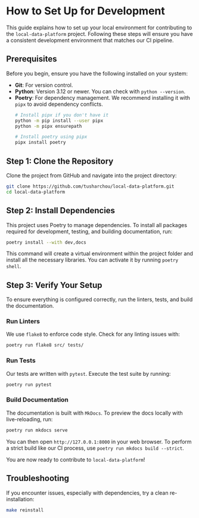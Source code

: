 # How to Set Up for Development

This guide explains how to set up your local environment for contributing to the `local-data-platform` project. Following these steps will ensure you have a consistent development environment that matches our CI pipeline.

## Prerequisites

Before you begin, ensure you have the following installed on your system:

-   **Git**: For version control.
-   **Python**: Version 3.12 or newer. You can check with `python --version`.
-   **Poetry**: For dependency management. We recommend installing it with `pipx` to avoid dependency conflicts.
    ```sh
    # Install pipx if you don't have it
    python -m pip install --user pipx
    python -m pipx ensurepath

    # Install poetry using pipx
    pipx install poetry
    ```

## Step 1: Clone the Repository

Clone the project from GitHub and navigate into the project directory:

```sh
git clone https://github.com/tusharchou/local-data-platform.git
cd local-data-platform
```

## Step 2: Install Dependencies

This project uses Poetry to manage dependencies. To install all packages required for development, testing, and building documentation, run:

```sh
poetry install --with dev,docs
```
This command will create a virtual environment within the project folder and install all the necessary libraries. You can activate it by running `poetry shell`.

## Step 3: Verify Your Setup

To ensure everything is configured correctly, run the linters, tests, and build the documentation.

### Run Linters
We use `flake8` to enforce code style. Check for any linting issues with:
```sh
poetry run flake8 src/ tests/
```

### Run Tests
Our tests are written with `pytest`. Execute the test suite by running:
```sh
poetry run pytest
```

### Build Documentation
The documentation is built with `MkDocs`. To preview the docs locally with live-reloading, run:
```sh
poetry run mkdocs serve
```
You can then open `http://127.0.0.1:8000` in your web browser. To perform a strict build like our CI process, use `poetry run mkdocs build --strict`.

You are now ready to contribute to `local-data-platform`!

## Troubleshooting

If you encounter issues, especially with dependencies, try a clean re-installation:

```sh
make reinstall
```